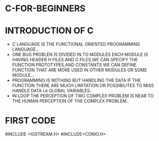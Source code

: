 # C-FOR-BEGINNERS

# INTRODUCTION OF C
* C LANGUAGE IS THE FUNCTIONAL ORIENTED PROGRAMMING LANGUAGE...
* ONE BUG PROBLEN IS DIVIDED IN TO MODULES EACH MODULE IS HAVING HEADER H FILES AND C FILES,WE CAN SPECIFY THE FUNCTION PROTOTYPES,AND CONSTANTS WE CAN DEFINE FUNCTION THAT ARE   MORE USED IN OTHER MODULES OR SOME MODULE...
* PROGRAMMING IS NOTHING BUT HANDLING THE DATA IF THE FUNCTION THERE ARE MUCH LIMITATION OR POSSIBILITES TO MISS HANDLE DATA I.e GLOBAL VARIABLES..
* IN LOOP THE PERCEPTION OF TWO COMPLEX PROBLEM IS NEAR TO THE HUMAN PERCEPTION OF THE COMPLEX PROBLEM..
# FIRST CODE
#INCLUDE <IOSTREAM.H>
#INCLUDE<CONIO.H>
